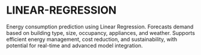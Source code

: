 # LINEAR-REGRESSION
Energy consumption prediction using Linear Regression. Forecasts demand based on building type, size, occupancy, appliances, and weather. Supports efficient energy management, cost reduction, and sustainability, with potential for real-time and advanced model integration.
